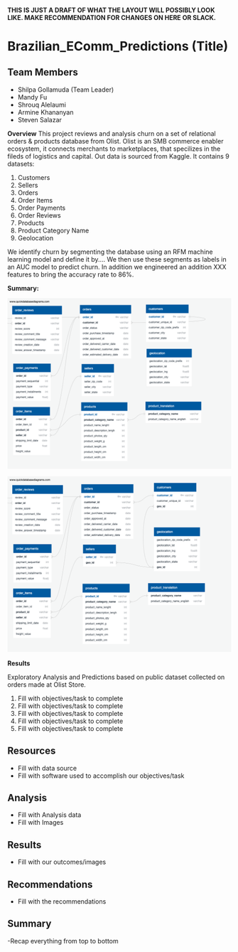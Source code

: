 #### THIS IS JUST A DRAFT OF WHAT THE LAYOUT WILL POSSIBLY LOOK LIKE. MAKE RECOMMENDATION FOR CHANGES ON HERE OR SLACK. 
# Brazilian_EComm_Predictions  (Title)

## Team Members
* Shilpa Gollamuda (Team Leader)
* Mandy Fu
* Shrouq Alelaumi
* Armine Khananyan
* Steven Salazar

**Overview**
This project reviews and analysis churn on a set of relational orders & products database from Olist. Olist is an SMB commerce enabler ecosystem, it connects merchants to marketplaces, that specilizes in the fileds of logistics and capital. Out data is sourced from Kaggle. It contains 9 datasets: 
1. Customers
2. Sellers
3. Orders
4. Order Items
5. Order Payments
6. Order Reviews
7. Products
8. Product Category Name
9. Geolocation

We identify churn by segmenting the database using an RFM machine learning model and define it by.... We then use these segments as labels in an AUC model to predict churn. In addition we engineered an addition XXX features to bring the accuracy rate to 86%. 

**Summary:**


![This is an image](/olist_ERD.png)

![This is an image](/olist_ERD_clean.png)



**Results**

Exploratory Analysis and Predictions based on public dataset collected on orders made at Olist Store.
1. Fill with objectives/task to complete
2. Fill with objectives/task to complete
3. Fill with objectives/task to complete
4. Fill with objectives/task to complete
5. Fill with objectives/task to complete

## Resources
- Fill with data source
- Fill with software used to accomplish our objectives/task

## Analysis
- Fill with Analysis data
- Fill with Images

## Results
- Fill with our outcomes/images  

## Recommendations
- Fill with the recommendations

## Summary
-Recap everything from top to bottom
